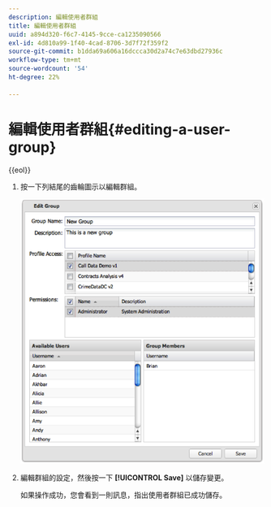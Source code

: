 ```yaml
---
description: 編輯使用者群組
title: 編輯使用者群組
uuid: a894d320-f6c7-4145-9cce-ca1235090566
exl-id: 4d810a99-1f40-4cad-8706-3d7f72f359f2
source-git-commit: b1dda69a606a16dccca30d2a74c7e63dbd27936c
workflow-type: tm+mt
source-wordcount: '54'
ht-degree: 22%

---
```


# 編輯使用者群組{#editing-a-user-group}

{{eol}}

1. 按一下列結尾的齒輪圖示以編輯群組。

   ![](assets/edit_user_group.png)

1. 編輯群組的設定，然後按一下 **[!UICONTROL Save]** 以儲存變更。

   如果操作成功，您會看到一則訊息，指出使用者群組已成功儲存。
